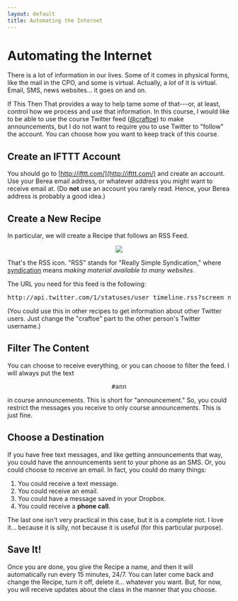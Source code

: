 ```yaml
---
layout: default
title: Automating the Internet
---
```


# Automating the Internet

There is a lot of information in our lives. Some of it comes in physical forms, like the mail in the CPO, and some is virtual. Actually, a *lot* of it is virtual. Email, SMS, news websites... it goes on and on.

If This Then That provides a way to help tame some of that---or, at least, control how we process and use that information. In this course, I would like to be able to use the course Twitter feed ([@craftoe](http://twitter.com/craftoe/)) to make announcements, but I do not want to require you to use Twitter to "follow" the account. You can choose how you want to keep track of this course.

## Create an IFTTT Account

You should go to [http://ifttt.com/](http://ifttt.com/) and create an account. Use your Berea email address, or whatever address you might want to receive email at. (Do **not** use an account you rarely read. Hence, your Berea address is probably a good idea.)

## Create a New Recipe

In particular, we will create a Recipe that follows an RSS Feed.

<div align="center">
	<img src="{{site.url}}/images/icons/rss-icon.jpg" />
</div>

That's the RSS icon. "RSS" stands for "Really Simple Syndication," where [syndication](http://en.wikipedia.org/wiki/Web_syndication) means *making material available to many websites*.

The URL you need for this feed is the following:

<div align="center">
<pre>http://api.twitter.com/1/statuses/user_timeline.rss?screen_name=craftoe</pre>
</div>

(You could use this in other recipes to get information about other Twitter users. Just change the "craftoe" part to the other person's Twitter username.)

## Filter The Content

You can choose to receive everything, or you can choose to filter the feed. I will always put the text

<div align="center">
	<pre>#ann</pre>
</div> 

in course announcements. This is short for "announcement." So, you could restrict the messages you receive to only course announcements. This is just fine.

## Choose a Destination

If you have free text messages, and like getting announcements that way, you could have the announcements sent to your phone as an SMS. Or, you could choose to receive an email. In fact, you could do many things:

1. You could receive a text message.
1. You could receive an email.
1. You could have a message saved in your Dropbox.
1. You could receive a **phone call**.

The last one isn't very practical in this case, but it is a complete riot. I love it... because it is silly, not because it is useful (for this particular purpose).

## Save It!

Once you are done, you give the Recipe a name, and then it will automatically run every 15 minutes, 24/7. You can later come back and change the Recipe, turn it off, delete it... whatever you want. But, for now, you will receive updates about the class in the manner that you choose.


